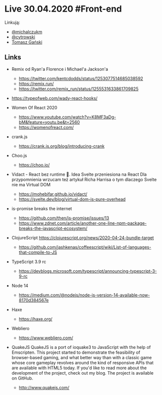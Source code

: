 # Live 30.04.2020 #Front-end

Linkują:
* [@michalczukm](https://twitter.com/michalczukm)
* [@cytrowski](https://twitter.com/cytrowski)
* [Tomasz Gański](https://www.linkedin.com/in/tomaszganski)

## Links

* Remix od Ryan'a Florence i Michael'a Jackson'a
  * https://twitter.com/kentcdodds/status/1253077514685038592
  * https://remix.run/
  * https://twitter.com/remix_run/status/1255531633861709825
* https://typeofweb.com/wady-react-hooks/
* Women Of React 2020
  * https://www.youtube.com/watch?v=K8MF3aDg-bM&feature=youtu.be&t=2560
  * https://womenofreact.com/
* crank.js
  * https://crank.js.org/blog/introducing-crank
* Choo.js
  * https://choo.io/
* Vidact - React bez runtime 🤯. Idea Svelte przeniesiona na React
  Dla przypomnienia wrzucam też artykuł Richa Harrisa o tym dlaczego Svelte nie ma Virtual DOM
  * https://mohebifar.github.io/vidact/
  * https://svelte.dev/blog/virtual-dom-is-pure-overhead
* is-promise breaks the internet
  * https://github.com/then/is-promise/issues/13
  * https://www.zdnet.com/article/another-one-line-npm-package-breaks-the-javascript-ecosystem/
* ClojureScript
  https://clojurescript.org/news/2020-04-24-bundle-target
  * https://github.com/jashkenas/coffeescript/wiki/List-of-languages-that-compile-to-JS
* TypeScript 3.9 rc
  * https://devblogs.microsoft.com/typescript/announcing-typescript-3-9-rc
* Node 14
  * https://medium.com/@nodejs/node-js-version-14-available-now-8170d384567e
* Haxe
  * https://haxe.org/
* Webliero
  * https://www.webliero.com/
* QuakeJS
  QuakeJS is a port of ioquake3 to JavaScript with the help of Emscripten.
  This project started to demonstrate the feasibility of browser-based gaming, and what better way than with a classic game whose core gameplay revolves around the kind of responsive APIs that are available with HTML5 today.
  If you'd like to read more about the development of the project, check out my blog. The project is available on GitHub.

  * http://www.quakejs.com/